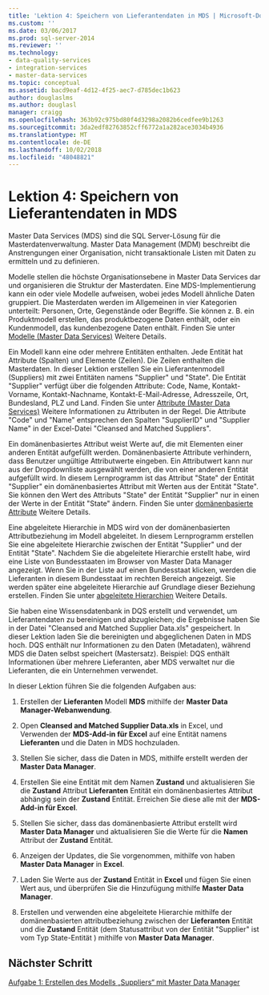 ```yaml
---
title: 'Lektion 4: Speichern von Lieferantendaten in MDS | Microsoft-Dokumentation'
ms.custom: ''
ms.date: 03/06/2017
ms.prod: sql-server-2014
ms.reviewer: ''
ms.technology:
- data-quality-services
- integration-services
- master-data-services
ms.topic: conceptual
ms.assetid: bacd9eaf-4d12-4f25-aec7-d785dec1b623
author: douglaslms
ms.author: douglasl
manager: craigg
ms.openlocfilehash: 363b92c975bd80f4d3298a2082b6cedfee9b1263
ms.sourcegitcommit: 3da2edf82763852cff6772a1a282ace3034b4936
ms.translationtype: MT
ms.contentlocale: de-DE
ms.lasthandoff: 10/02/2018
ms.locfileid: "48048821"
---
```

# <a name="lesson-4-storing-supplier-data-in-mds"></a>Lektion 4: Speichern von Lieferantendaten in MDS
  Master Data Services (MDS) sind die SQL Server-Lösung für die Masterdatenverwaltung. Master Data Management (MDM) beschreibt die Anstrengungen einer Organisation, nicht transaktionale Listen mit Daten zu ermitteln und zu definieren.  
  
 Modelle stellen die höchste Organisationsebene in Master Data Services dar und organisieren die Struktur der Masterdaten. Eine MDS-Implementierung kann ein oder viele Modelle aufweisen, wobei jedes Modell ähnliche Daten gruppiert. Die Masterdaten werden im Allgemeinen in vier Kategorien unterteilt: Personen, Orte, Gegenstände oder Begriffe. Sie können z. B. ein Produktmodell erstellen, das produktbezogene Daten enthält, oder ein Kundenmodell, das kundenbezogene Daten enthält. Finden Sie unter [Modelle (Master Data Services)](http://msdn.microsoft.com/library/ee633746.aspx) Weitere Details.  
  
 Ein Modell kann eine oder mehrere Entitäten enthalten. Jede Entität hat Attribute (Spalten) und Elemente (Zeilen). Die Zeilen enthalten die Masterdaten. In dieser Lektion erstellen Sie ein Lieferantenmodell (Suppliers) mit zwei Entitäten namens "Supplier" und "State". Die Entität "Supplier" verfügt über die folgenden Attribute: Code, Name, Kontakt-Vorname, Kontakt-Nachname, Kontakt-E-Mail-Adresse, Adresszeile, Ort, Bundesland, PLZ und Land. Finden Sie unter [Attribute (Master Data Services)](http://msdn.microsoft.com/library/ee633745.aspx) Weitere Informationen zu Attributen in der Regel. Die Attribute "Code" und "Name" entsprechen den Spalten "SupplierID" und "Supplier Name" in der Excel-Datei "Cleansed and Matched Suppliers".  
  
 Ein domänenbasiertes Attribut weist Werte auf, die mit Elementen einer anderen Entität aufgefüllt werden. Domänenbasierte Attribute verhindern, dass Benutzer ungültige Attributwerte eingeben. Ein Attributwert kann nur aus der Dropdownliste ausgewählt werden, die von einer anderen Entität aufgefüllt wird. In diesem Lernprogramm ist das Attribut "State" der Entität "Supplier" ein domänenbasiertes Attribut mit Werten aus der Entität "State". Sie können den Wert des Attributs "State" der Entität "Supplier" nur in einen der Werte in der Entität "State" ändern. Finden Sie unter [domänenbasierte Attribute](../master-data-services/domain-based-attributes-master-data-services.md) Weitere Details.  
  
 Eine abgeleitete Hierarchie in MDS wird von der domänenbasierten Attributbeziehung im Modell abgeleitet. In diesem Lernprogramm erstellen Sie eine abgeleitete Hierarchie zwischen der Entität "Supplier" und der Entität "State". Nachdem Sie die abgeleitete Hierarchie erstellt habe, wird eine Liste von Bundesstaaten im Browser von Master Data Manager angezeigt. Wenn Sie in der Liste auf einen Bundesstaat klicken, werden die Lieferanten in diesem Bundesstaat im rechten Bereich angezeigt. Sie werden später eine abgeleitete Hierarchie auf Grundlage dieser Beziehung erstellen. Finden Sie unter [abgeleitete Hierarchien](../master-data-services/derived-hierarchies-master-data-services.md) Weitere Details.  
  
 Sie haben eine Wissensdatenbank in DQS erstellt und verwendet, um Lieferantendaten zu bereinigen und abzugleichen; die Ergebnisse haben Sie in der Datei "Cleansed and Matched Supplier Data.xls" gespeichert. In dieser Lektion laden Sie die bereinigten und abgeglichenen Daten in MDS hoch. DQS enthält nur Informationen zu den Daten (Metadaten), während MDS die Daten selbst speichert (Mastersatz). Beispiel: DQS enthält Informationen über mehrere Lieferanten, aber MDS verwaltet nur die Lieferanten, die ein Unternehmen verwendet.  
  
 In dieser Lektion führen Sie die folgenden Aufgaben aus:  
  
1.  Erstellen der **Lieferanten** Modell **MDS** mithilfe der **Master Data Manager-Webanwendung**.  
  
2.  Open **Cleansed and Matched Supplier Data.xls** in Excel, und Verwenden der **MDS-Add-in für Excel** auf eine Entität namens **Lieferanten** und die Daten in MDS hochzuladen.  
  
3.  Stellen Sie sicher, dass die Daten in MDS, mithilfe erstellt werden der **Master Data Manager**.  
  
4.  Erstellen Sie eine Entität mit dem Namen **Zustand** und aktualisieren Sie die **Zustand** Attribut **Lieferanten** Entität ein domänenbasiertes Attribut abhängig sein der **Zustand** Entität. Erreichen Sie diese alle mit der **MDS-Add-in für Excel**.  
  
5.  Stellen Sie sicher, dass das domänenbasierte Attribut erstellt wird **Master Data Manager** und aktualisieren Sie die Werte für die **Namen** Attribut der **Zustand** Entität.  
  
6.  Anzeigen der Updates, die Sie vorgenommen, mithilfe von haben **Master Data Manager** in **Excel**.  
  
7.  Laden Sie Werte aus der **Zustand** Entität in **Excel** und fügen Sie einen Wert aus, und überprüfen Sie die Hinzufügung mithilfe **Master Data Manager**.  
  
8.  Erstellen und verwenden eine abgeleitete Hierarchie mithilfe der domänenbasierten attributbeziehung zwischen der **Lieferanten** Entität und die **Zustand** Entität (dem Statusattribut von der Entität "Supplier" ist vom Typ State-Entität ) mithilfe von **Master Data Manager**.  
  
## <a name="next-step"></a>Nächster Schritt  
 [Aufgabe 1: Erstellen des Modells „Suppliers“ mit Master Data Manager](../../2014/tutorials/task-1-creating-suppliers-model-using-master-data-manager.md)  
  
  

